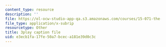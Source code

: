 ```yaml
---
content_type: resource
description: ''
file: https://ol-ocw-studio-app-qa.s3.amazonaws.com/courses/15-071-the-analytics-edge-spring-2017/e3ecb1fa17fe50a7bceca181e39d0c3c_O7AoQhYEdLA.vtt
file_type: application/x-subrip
resourcetype: Other
title: 3play caption file
uid: e3ecb1fa-17fe-50a7-bcec-a181e39d0c3c
---
```

